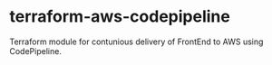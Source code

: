 # terraform-aws-codepipeline
Terraform module for contunious delivery of FrontEnd to AWS using CodePipeline. 
 
